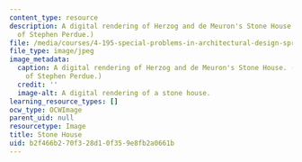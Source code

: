```yaml
---
content_type: resource
description: A digital rendering of Herzog and de Meuron's Stone House. (Image courtesy
  of Stephen Perdue.)
file: /media/courses/4-195-special-problems-in-architectural-design-spring-2005/b2f466b270f328d10f359e8fb2a0661b_4-195s05.jpg
file_type: image/jpeg
image_metadata:
  caption: A digital rendering of Herzog and de Meuron's Stone House. (Image courtesy
    of Stephen Perdue.)
  credit: ''
  image-alt: A digital rendering of a stone house.
learning_resource_types: []
ocw_type: OCWImage
parent_uid: null
resourcetype: Image
title: Stone House
uid: b2f466b2-70f3-28d1-0f35-9e8fb2a0661b
---
```

